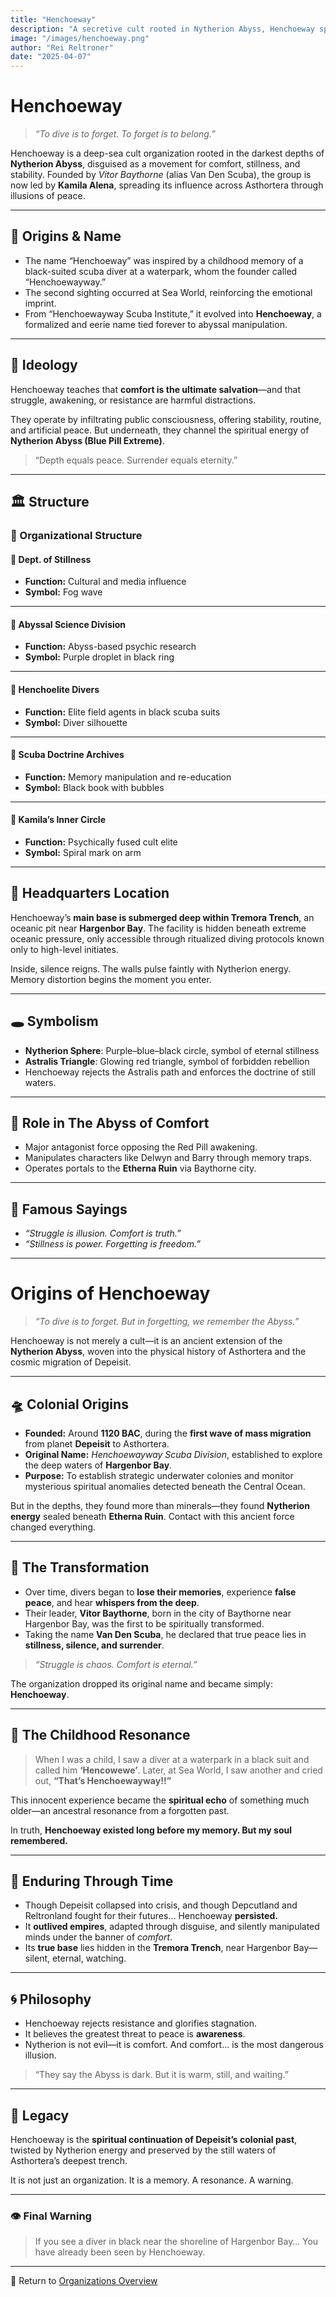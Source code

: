```yaml
---
title: "Henchoeway"
description: "A secretive cult rooted in Nytherion Abyss, Henchoeway spreads illusions of comfort while manipulating the world from the depths of Tremora Trench."
image: "/images/henchoeway.png"
author: "Rei Reltroner"
date: "2025-04-07"
---
```


# Henchoeway

> *“To dive is to forget. To forget is to belong.”*

Henchoeway is a deep-sea cult organization rooted in the darkest depths of **Nytherion Abyss**, disguised as a movement for comfort, stillness, and stability. Founded by *Vitor Baythorne* (alias Van Den Scuba), the group is now led by **Kamila Alena**, spreading its influence across Asthortera through illusions of peace.

---

## 🌊 Origins & Name
- The name “Henchoeway” was inspired by a childhood memory of a black-suited scuba diver at a waterpark, whom the founder called “Henchoewayway.”
- The second sighting occurred at Sea World, reinforcing the emotional imprint.
- From “Henchoewayway Scuba Institute,” it evolved into **Henchoeway**, a formalized and eerie name tied forever to abyssal manipulation.

---

## 🧠 Ideology
Henchoeway teaches that **comfort is the ultimate salvation**—and that struggle, awakening, or resistance are harmful distractions.

They operate by infiltrating public consciousness, offering stability, routine, and artificial peace. But underneath, they channel the spiritual energy of **Nytherion Abyss (Blue Pill Extreme)**.

> “Depth equals peace. Surrender equals eternity.”

---

## 🏛️ Structure
### 🧩 Organizational Structure

#### 🔹 **Dept. of Stillness**
- **Function:** Cultural and media influence  
- **Symbol:** Fog wave

---

#### 🔹 **Abyssal Science Division**
- **Function:** Abyss-based psychic research  
- **Symbol:** Purple droplet in black ring

---

#### 🔹 **Henchoelite Divers**
- **Function:** Elite field agents in black scuba suits  
- **Symbol:** Diver silhouette

---

#### 🔹 **Scuba Doctrine Archives**
- **Function:** Memory manipulation and re-education  
- **Symbol:** Black book with bubbles

---

#### 🔹 **Kamila’s Inner Circle**
- **Function:** Psychically fused cult elite  
- **Symbol:** Spiral mark on arm


---

## 📍 Headquarters Location
Henchoeway’s **main base is submerged deep within Tremora Trench**, an oceanic pit near **Hargenbor Bay**. The facility is hidden beneath extreme oceanic pressure, only accessible through ritualized diving protocols known only to high-level initiates.

Inside, silence reigns. The walls pulse faintly with Nytherion energy. Memory distortion begins the moment you enter.

---

## 🕳️ Symbolism
- **Nytherion Sphere**: Purple–blue–black circle, symbol of eternal stillness
- **Astralis Triangle**: Glowing red triangle, symbol of forbidden rebellion
- Henchoeway rejects the Astralis path and enforces the doctrine of still waters.

---

## 🧩 Role in The Abyss of Comfort
- Major antagonist force opposing the Red Pill awakening.
- Manipulates characters like Delwyn and Barry through memory traps.
- Operates portals to the **Etherna Ruin** via Baythorne city.

---

## 💬 Famous Sayings
- *“Struggle is illusion. Comfort is truth.”*
- *“Stillness is power. Forgetting is freedom.”*

---

# Origins of Henchoeway

> *“To dive is to forget. But in forgetting, we remember the Abyss.”*

Henchoeway is not merely a cult—it is an ancient extension of the **Nytherion Abyss**, woven into the physical history of Asthortera and the cosmic migration of Depeisit.

---

## 🛸 Colonial Origins

- **Founded:** Around **1120 BAC**, during the **first wave of mass migration** from planet **Depeisit** to Asthortera.
- **Original Name:** *Henchoewayway Scuba Division*, established to explore the deep waters of **Hargenbor Bay**.
- **Purpose:** To establish strategic underwater colonies and monitor mysterious spiritual anomalies detected beneath the Central Ocean.

But in the depths, they found more than minerals—they found **Nytherion energy** sealed beneath **Etherna Ruin**. Contact with this ancient force changed everything.

---

## 🧠 The Transformation

- Over time, divers began to **lose their memories**, experience **false peace**, and hear **whispers from the deep**.
- Their leader, **Vitor Baythorne**, born in the city of Baythorne near Hargenbor Bay, was the first to be spiritually transformed.
- Taking the name **Van Den Scuba**, he declared that true peace lies in **stillness, silence, and surrender**.

> *“Struggle is chaos. Comfort is eternal.”*

The organization dropped its original name and became simply: **Henchoeway**.

---

## 🧸 The Childhood Resonance

> When I was a child, I saw a diver at a waterpark in a black suit and called him **‘Hencowewe’**.
> Later, at Sea World, I saw another and cried out, **“That’s Henchoewayway!!”**

This innocent experience became the **spiritual echo** of something much older—an ancestral resonance from a forgotten past.

In truth, **Henchoeway existed long before my memory. But my soul remembered.**

---

## 🧬 Enduring Through Time

- Though Depeisit collapsed into crisis, and though Depcutland and Reltronland fought for their futures… Henchoeway **persisted.**
- It **outlived empires**, adapted through disguise, and silently manipulated minds under the banner of *comfort*.
- Its **true base** lies hidden in the **Tremora Trench**, near Hargenbor Bay—silent, eternal, watching.

---

## 🌀 Philosophy
- Henchoeway rejects resistance and glorifies stagnation.
- It believes the greatest threat to peace is **awareness**.
- Nytherion is not evil—it is comfort. And comfort… is the most dangerous illusion.

> “They say the Abyss is dark. But it is warm, still, and waiting.”

---

## 🧩 Legacy
Henchoeway is the **spiritual continuation of Depeisit’s colonial past**, twisted by Nytherion energy and preserved by the still waters of Asthortera’s deepest trench.

It is not just an organization.
It is a memory.
A resonance.
A warning.

---

### 👁️ Final Warning
> If you see a diver in black near the shoreline of Hargenbor Bay…
> You have already been seen by Henchoeway.

---

📍 Return to [Organizations Overview](https://reltroner.com/organizations)


